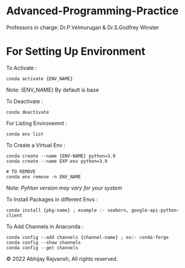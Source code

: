 # Advanced-Programming-Practice

Professors in charge: Dr.P.Velmurugan & Dr.S.Godfrey Winster 


# For Setting Up Environment

To Activate :
```
conda activate {ENV_NAME}
```
Note: {ENV_NAME} By default is base

To Deactivate : 
```
conda deactivate
```

For Listing Environemnt :
```
conda env list
```

To Create a Virtual Env :
```
conda create --name {ENV-NAME} python=3.9
conda create --name EXP-env python=3.9

# TO REMOVE
conda env remove -n ENV_NAME
```
Note: *Pyhton version may vary for your system*

To Install Packages in different Envs :
```
conda install {pkg-name} ; example :- seaborn, google-api-python-client
```

To Add Channels in Anaconda : 
```
conda config --add channels {channel-name} ; ex:- conda-forge
conda config --show channels
conda config --get channels
```



© 2022 Abhijay Rajvansh, All rights reserved.

